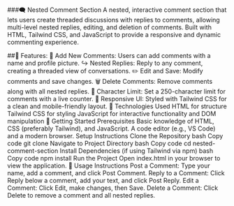 ###🗨️ Nested Comment Section
A nested, interactive comment section that lets users create threaded discussions with replies to comments, allowing multi-level nested replies, editing, and deletion of comments. Built with HTML, Tailwind CSS, and JavaScript to provide a responsive and dynamic commenting experience.


##🌟 Features:
💬 Add New Comments: Users can add comments with a name and profile picture.
↪️ Nested Replies: Reply to any comment, creating a threaded view of conversations.
✏️ Edit and Save: Modify comments and save changes.
🗑️ Delete Comments: Remove comments along with all nested replies.
📏 Character Limit: Set a 250-character limit for comments with a live counter.
📱 Responsive UI: Styled with Tailwind CSS for a clean and mobile-friendly layout.
🔧 Technologies Used
HTML for structure
Tailwind CSS for styling
JavaScript for interactive functionality and DOM manipulation
🚀 Getting Started
Prerequisites
Basic knowledge of HTML, CSS (preferably Tailwind), and JavaScript.
A code editor (e.g., VS Code) and a modern browser.
Setup Instructions
Clone the Repository
bash
Copy code
git clone <repository-url>
Navigate to Project Directory
bash
Copy code
cd nested-comment-section
Install Dependencies (if using Tailwind via npm)
bash
Copy code
npm install
Run the Project Open index.html in your browser to view the application.
📄 Usage Instructions
Post a Comment: Type your name, add a comment, and click Post Comment.
Reply to a Comment: Click Reply below a comment, add your text, and click Post Reply.
Edit a Comment: Click Edit, make changes, then Save.
Delete a Comment: Click Delete to remove a comment and all nested replies.
